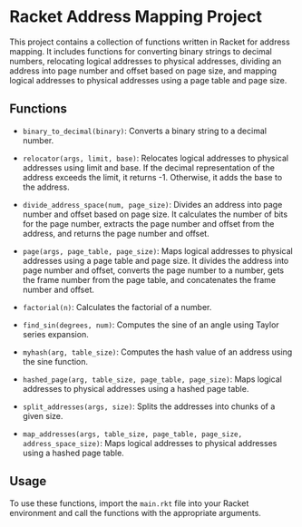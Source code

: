 # Racket Address Mapping Project

This project contains a collection of functions written in Racket for address mapping. It includes functions for converting binary strings to decimal numbers, relocating logical addresses to physical addresses, dividing an address into page number and offset based on page size, and mapping logical addresses to physical addresses using a page table and page size.

## Functions

- `binary_to_decimal(binary)`: Converts a binary string to a decimal number.

- `relocator(args, limit, base)`: Relocates logical addresses to physical addresses using limit and base. If the decimal representation of the address exceeds the limit, it returns -1. Otherwise, it adds the base to the address.

- `divide_address_space(num, page_size)`: Divides an address into page number and offset based on page size. It calculates the number of bits for the page number, extracts the page number and offset from the address, and returns the page number and offset.

- `page(args, page_table, page_size)`: Maps logical addresses to physical addresses using a page table and page size. It divides the address into page number and offset, converts the page number to a number, gets the frame number from the page table, and concatenates the frame number and offset.

- `factorial(n)`: Calculates the factorial of a number.

- `find_sin(degrees, num)`: Computes the sine of an angle using Taylor series expansion.

- `myhash(arg, table_size)`: Computes the hash value of an address using the sine function.

- `hashed_page(arg, table_size, page_table, page_size)`: Maps logical addresses to physical addresses using a hashed page table.

- `split_addresses(args, size)`: Splits the addresses into chunks of a given size.

- `map_addresses(args, table_size, page_table, page_size, address_space_size)`: Maps logical addresses to physical addresses using a hashed page table.

## Usage

To use these functions, import the `main.rkt` file into your Racket environment and call the functions with the appropriate arguments.